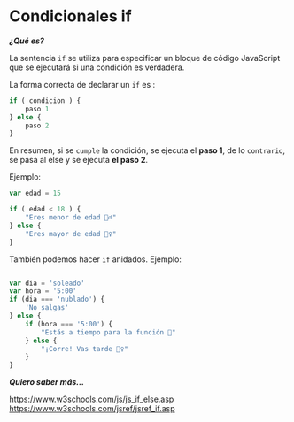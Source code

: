 # Condicionales if #

***¿Qué es?***

La sentencia `if` se utiliza para especificar un bloque de código JavaScript que se ejecutará si una condición es verdadera.

La forma correcta de declarar un `if` es :


```javascript
if ( condicion ) {
    paso 1
} else {
    paso 2
}
```
En resumen, si se `cumple` la condición, se ejecuta el **paso 1**, de lo `contrario`, se pasa al else y se ejecuta **el paso 2**.

Ejemplo:

```javascript
var edad = 15

if ( edad < 18 ) {
    "Eres menor de edad 🙅‍♂️"
} else {
    "Eres mayor de edad 🙋‍♀️"
}
```
También podemos hacer `if` anidados.
Ejemplo:

```javascript

var dia = 'soleado'
var hora = '5:00' 
if (dia === 'nublado') {
    'No salgas'
} else {
    if (hora === '5:00') {
        "Estás a tiempo para la función 🎥"
    } else {
        "¡Corre! Vas tarde 🏃‍♀️"
    }
}
```
***Quiero saber más...***

https://www.w3schools.com/js/js_if_else.asp
https://www.w3schools.com/jsref/jsref_if.asp